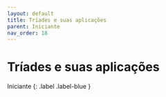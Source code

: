 ```yaml
---
layout: default
title: Tríades e suas aplicações
parent: Iniciante
nav_order: 18
---
```


# Tríades e suas aplicações

Iniciante
{: .label .label-blue }

